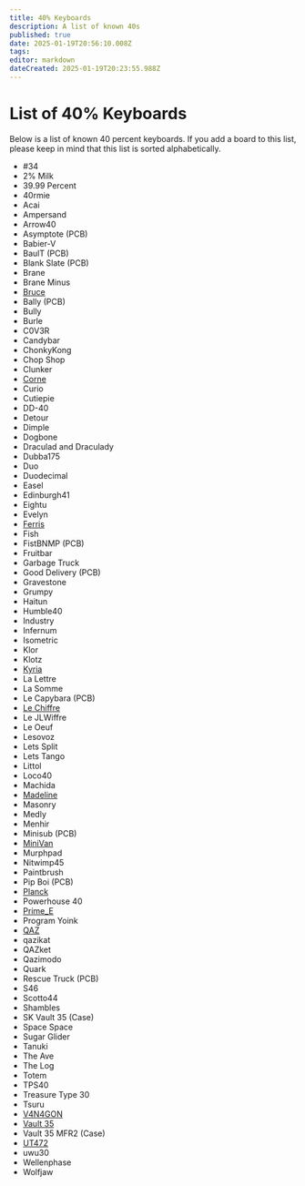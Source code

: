 ```yaml
---
title: 40% Keyboards
description: A list of known 40s
published: true
date: 2025-01-19T20:56:10.008Z
tags: 
editor: markdown
dateCreated: 2025-01-19T20:23:55.988Z
---
```


# List of 40% Keyboards
Below is a list of known 40 percent keyboards. If you add a board to this list, please keep in mind that this list is sorted alphabetically.
- #34
- 2% Milk
- 39.99 Percent
- 40rmie
- Acai
- Ampersand
- Arrow40
- Asymptote (PCB)
- Babier-V
- BaulT (PCB)
- Blank Slate (PCB)
- Brane
- Brane Minus
- [Bruce](/boards/Bruce)
- Bally (PCB)
- Bully
- Burle
- C0V3R
- Candybar
- ChonkyKong
- Chop Shop
- Clunker
- [Corne](/boards/corne)
- Curio
- Cutiepie
- DD-40
- Detour
- Dimple
- Dogbone
- Draculad and Draculady
- Dubba175
- Duo
- Duodecimal
- Easel
- Edinburgh41
- Eightu
- Evelyn
- [Ferris](/boards/ferris)
- Fish
- FistBNMP (PCB)
- Fruitbar
- Garbage Truck
- Good Delivery (PCB)
- Gravestone
- Grumpy
- Haitun
- Humble40
- Industry
- Infernum
- Isometric
- Klor
- Klotz
- [Kyria](/boards/kyria)
- La Lettre
- La Somme
- Le Capybara (PCB)
- [Le Chiffre](/boards/le_chiffre)
- Le JLWiffre
- Le Oeuf
- Lesovoz
- Lets Split
- Lets Tango
- Littol
- Loco40
- Machida
- [Madeline](/boards/madeline)
- Masonry
- Medly
- Menhir
- Minisub (PCB)
- [MiniVan](/boards/minivan)
- Murphpad
- Nitwimp45
- Paintbrush
- Pip Boi (PCB)
- [Planck](/boards/planck)
- Powerhouse 40
- [Prime_E](/boards/Prime_E)
- Program Yoink
- [QAZ](/boards/qaz)
- qazikat
- QAZket
- Qazimodo
- Quark
- Rescue Truck (PCB)
- S46
- Scotto44
- Shambles
- SK Vault 35 (Case)
- Space Space
- Sugar Glider
- Tanuki
- The Ave
- The Log
- Totem
- TPS40
- Treasure Type 30
- Tsuru
- [V4N4GON](/boards/v4n4g0n)
- [Vault 35](/boards/vault-35)
- Vault 35 MFR2 (Case)
- [UT472](/boards/ut472)
- uwu30
- Wellenphase
- Wolfjaw
